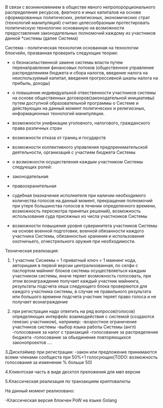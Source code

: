 В связи с возникновением в обществе явного непропорорционального распределения ресурсов, 
фиатного и иных капиталов на основе сформированных политических, религиозных, экономических страт (технологий манипуляций)
считаю целесообразным протестировать политическую технологию основанную на возможности предоставления законодательных
полномочий каждому из участников данной *системы (далее Система)

Система - политическая технология основанная на технологии блокчейн, призванная проверить следующие теории:
- о безнасильственной замене системы власти путем перенаправления финансовых потоков (общественное управление распределением бюджета и сбора налогов, введение налога на неиспользуемый капитал, введения прогрессивной шкалы налога на прибыль, доходы)
- о повышении индивидуальной отвественности участников системы на основе общественных договоров(законодательной инициативы) путем доступной образовательной программы о Системе и действующих на данный момент политических и религиозных, информационных технологий манипуляции.
- возможности унификации уголовного, налогового, гражданского права различных стран
- возможности отказа от границ и государств
- возможности коллективного управления предпренимательской деятельности, организаций с участием бюджета Системы

- о возможности осуществления каждым участником Системы следующих ролей:
 - законодательная
 - правоохранительная
 - судебная (назначение исполнителя при наличии необходимого количества голосов на данный момент, прекращение полномочий при утере большинства голосов в течении определенного времени, возможность пересмотра принятых решений), возможность использования суда присяжных из числа участноиков Системы 
 - возможности повышения уровня суверинитета участников Системы на основе военной подготовки, военной обязанности каждого участника Системы, 
обязанностью храниния и использования охотничьего, огнестрельного оружия при необходимости.

Техническая реализация:

1. 1 участник Сисиемы = 1 приватный ключ = 1 маининг нода, авторицаия в первой версии централизованная, по селфи с паспортом
майнинг блоков системы осуществляеться каждым участником системы, иначе теряет возможность голосовать,
при этом вознаграждение получает каждый участник майнинга, результаты подсчета хеша следующего блока проверяются для каждого участника системы,
в случае не правильного результата или большого времени подсчета участник теряет право голоса и не получает вознаграждение

2. при регистрации надо ответить на ряд вопросов(голосов) определяющих интерфейс взаимодействия с системой (создаются генезис участником), например:
-возростное ограничение участников системы
-выбор языка работы Системы (англ)
-голосование за налог с транзакций 
-голосование за распределение бюджета
-голосование за обьединение повторяющихся законопроектов
....

3.Дисклэймер при регистрации:
-закон или предложение принимаются всеми членами сообщеста при 50%+1 голосующих(TODO: возможность голосования за изменение % больше 50)

4.Клиентская часть в виде десктоп преложения для мвп версии

5.Классическая реализация по транзакциям криптовалюты

На данный момент реализовано:

-Классическая версия блокчен PoW на языке Golang
